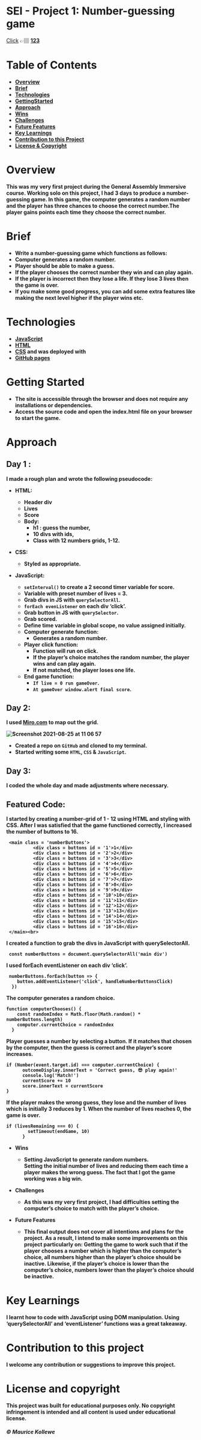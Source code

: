 # SEI - Project 1:   Number-guessing game


[Click](#click) 👉🏽 [<b>123](https://maurice-35.github.io/number-guessing-game/)


# Table of Contents


- [Overview](#overview)
- [Brief](#brief)
- [Technologies](#technologies)
- [GettingStarted](#getting-started)
- [Approach](#approach)
- [Wins](#wins)
- [Challenges](#challenges)
- [Future Features](#future-features)
- [Key Learnings](#key-learnings)
- [Contribution to this Project](#contribution-to-this-project)
- [License & Copyright](#license-and-copyright)


# Overview
This was my very first project during the General Assembly Immersive course. Working solo on this project, I had 3 days to produce a number-guessing game.
In this game, the computer generates a random number and the player has three chances to choose the correct number.The player gains points each time they choose the correct number. 

# Brief
- Write a number-guessing game which functions as follows:
- Computer generates a random number.
- Player should be able to make a guess.
- If the player chooses the correct number they win and can play again.
- If the player is incorrect then they lose a life. If they lose 3 lives then the game is over.
- If you make some good progress, you can add some extra features like making the next level higher if the player wins etc. 

#  Technologies
- [JavaScript](https://www.javascript.com/)
- [HTML](https://developer.mozilla.org/en-US/docs/Web/HTML)
- [CSS](https://developer.mozilla.org/en-US/docs/Web/CSS) and was deployed with 
- [GitHub pages](https://pages.github.com/)

#  Getting Started
- The site is accessible through the browser and does not require any installations or dependencies.
- Access the source code and open the index.html file on your browser to start the game.

# Approach 

## Day 1 : 
I made a rough plan and wrote the following pseudocode:
- HTML:
  - Header div
  - Lives
  - Score
  - Body:
    - h1 : guess the number,
    - 10 divs with ids,
    - Class with 12 numbers grids, 1-12.
- CSS:
  - Styled as appropriate.
  
- JavaScript:
  - `setInterval()` to create a 2 second timer variable for score.
  - Variable with preset number of lives = 3.
  - Grab divs in JS with `querySelectorAll`.
  - `forEach evenListener` on each div ‘click’.
  - Grab button in JS with `querySelector`.
  - Grab scored.
  - Define time variable in global scope, no value assigned initially.
  - Computer generate function:
     - Generates a random number.
  - Player click function:
     - Function will run on click.
     - If the player’s choice matches the random number, the player wins and can play again.
     - If not matched, the player loses one life.
  - End game function:
    - `If live = 0 run gameOver`.
    - `At gameOver window.alert final score`.

## Day 2: 
I used [Miro.com](https://www.miro.com/) to map out the grid.

![Screenshot 2021-08-25 at 11 06 57](https://user-images.githubusercontent.com/84001897/131211534-ab035ac3-341f-467f-a6c0-db783c7ed673.png)


- Created a repo on `GitHub` and cloned to my terminal. 
- Started writing some `HTML`, `CSS` & `JavaScript`.

## Day 3:
I coded the whole day and made adjustments where necessary.

##  Featured Code:

I started by creating a number-grid of 1 - 12 using HTML and styling with CSS.
After I was satisfied that the game functioned correctly, I increased the number of buttons to 16.

     <main class = 'numberButtons'>
              <div class = buttons id = '1'>1</div>
              <div class = buttons id = '2'>2</div>
              <div class = buttons id = '3'>3</div>
              <div class = buttons id = '4'>4</div>
              <div class = buttons id = '5'>5</div>
              <div class = buttons id = '6'>6</div>
              <div class = buttons id = '7'>7</div>
              <div class = buttons id = '8'>8</div>
              <div class = buttons id = '9'>9</div>
              <div class = buttons id = '10'>10</div>
              <div class = buttons id = '11'>11</div>
              <div class = buttons id = '12'>12</div>
              <div class = buttons id = '13'>13</div>
              <div class = buttons id = '14'>14</div>
              <div class = buttons id = '15'>15</div>
              <div class = buttons id = '16'>16</div>
     </main><br>

I created a function to grab the divs in JavaScript with querySelectorAll.

     const numberButtons = document.querySelectorAll('main div')
     
I used forEach eventListener on each div ‘click’.
     
     numberButtons.forEach(button => {
        button.addEventListener('click', handleNumberButtonsClick)
      })

The computer generates a random choice.

    function computerChooses() {
        const randomIndex = Math.floor(Math.random() * numberButtons.length)
        computer.currentChoice = randomIndex
      }
      
Player guesses a number by selecting a button. If it matches that chosen by the computer, then the guess is correct and the player’s score increases.

    if (Number(event.target.id) === computer.currentChoice) {
          outcomeDisplay.innerText = 'Correct guess, 😎 play again!'
          console.log('Match!')
          currentScore += 10
          score.innerText = currentScore
    }

If the player makes the wrong guess, they lose and the number of lives which is initially 3 reduces by 1. 
When the number of lives reaches 0, the game is over.

    if (livesRemaining === 0) {
            setTimeout(endGame, 10)
          }

- Wins
  - Setting JavaScript to generate random numbers.    
Setting the initial number of lives and reducing them each time a player makes the wrong guess.
The fact that I got the game working was a big win. 

- Challenges
  - As this was my very first project, I had difficulties setting the computer’s choice to match with the player’s choice.

- Future Features

  - This final output does not cover all  intentions and plans for the project. As a result, I intend to make some improvements on this project particularly on:
Getting the game to work such that if the player chooses a number which is higher than the computer’s choice, all numbers higher than the player’s choice should be inactive. Likewise, if the player’s choice is lower than the computer’s choice, numbers lower than the player’s choice should be inactive. 

#  Key Learnings
I learnt how to code with JavaScript using DOM manipulation. Using ‘querySelectorAll’ and ‘eventListener’ functions was a great takeaway.

# Contribution to this project
I welcome any contribution or suggestions to improve this project.

#  License and copyright
This project was built for educational purposes only. No copyright infringement is intended and all content is used under educational license.



#####  © Maurice Kollewe

